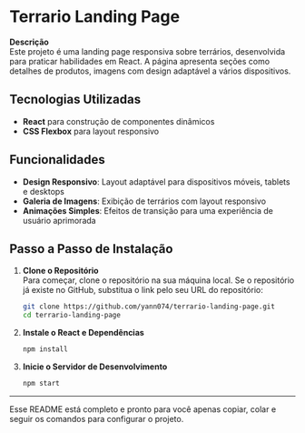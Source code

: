 # Terrario Landing Page

**Descrição**  
Este projeto é uma landing page responsiva sobre terrários, desenvolvida para praticar habilidades em React. A página apresenta seções como detalhes de produtos, imagens com design adaptável a vários dispositivos.

## Tecnologias Utilizadas
- **React** para construção de componentes dinâmicos
- **CSS Flexbox** para layout responsivo

## Funcionalidades
- **Design Responsivo**: Layout adaptável para dispositivos móveis, tablets e desktops
- **Galeria de Imagens**: Exibição de terrários com layout responsivo
- **Animações Simples**: Efeitos de transição para uma experiência de usuário aprimorada

## Passo a Passo de Instalação

1. **Clone o Repositório**  
   Para começar, clone o repositório na sua máquina local. Se o repositório já existe no GitHub, substitua o link pelo seu URL do repositório:

   ```bash
   git clone https://github.com/yann074/terrario-landing-page.git
   cd terrario-landing-page

2. **Instale o React e Dependências**

   ```bash
   npm install

3. **Inicie o Servidor de Desenvolvimento**

   ```bash
   npm start

   
---

Esse README está completo e pronto para você apenas copiar, colar e seguir os comandos para configurar o projeto.


